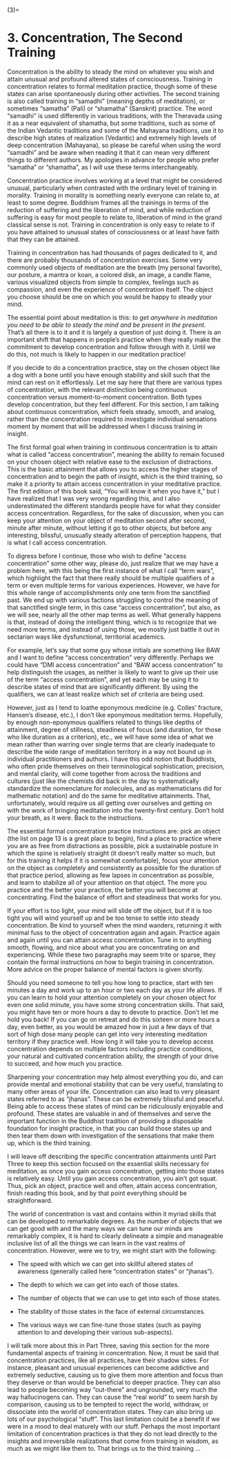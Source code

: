 

(3)=

# 3. Concentration, The Second Training



Concentration is the ability to steady the mind on whatever you wish and attain unusual and profound altered states of consciousness. Training in concentration relates to formal meditation practice, though some of these states can arise spontaneously during other activities. The second training is also called training in “samadhi” (meaning depths of meditation), or sometimes “samatha” (Pali) or “shamatha” (Sanskrit) practice. The word “samadhi” is used differently in various traditions, with the Theravada using it as a near equivalent of shamatha, but some traditions, such as some of the Indian Vedantic traditions and some of the Mahayana traditions, use it to describe high states of realization (Vedantic) and extremely high levels of deep concentration (Mahayana), so please be careful when using the word “samadhi” and be aware when reading it that it can mean very different things to different authors. My apologies in advance for people who prefer “samatha” or “shamatha”, as I will use these terms interchangeably.

Concentration practice involves working at a level that might be considered unusual, particularly when contrasted with the ordinary level of training in morality. Training in morality is something nearly everyone can relate to, at least to some degree. Buddhism frames all the trainings in terms of the reduction of suffering and the liberation of mind, and while reduction of suffering is easy for most people to relate to, liberation of mind in the grand classical sense is not. Training in concentration is only easy to relate to if you have attained to unusual states of consciousness or at least have faith that they can be attained.

Training in concentration has had thousands of pages dedicated to it, and there are probably thousands of concentration exercises. Some very commonly used objects of meditation are the breath (my personal favorite), our posture, a mantra or koan, a colored disk, an image, a candle flame, various visualized objects from simple to complex, feelings such as compassion, and even the experience of concentration itself. The object you choose should be one on which you would be happy to steady your mind.

The essential point about meditation is this: *to get anywhere in meditation you need to be able to steady the mind and be present in the present*. That’s all there is to it and it is largely a question of just doing it. There is an important shift that happens in people’s practice when they really make the commitment to develop concentration and follow through with it. Until we do this, not much is likely to happen in our meditation practice!

If you decide to do a concentration practice, stay on the chosen object like a dog with a bone until you have enough stability and skill such that the mind can rest on it effortlessly. Let me say here that there are various types of concentration, with the relevant distinction being continuous concentration versus moment-to-moment concentration. Both types develop concentration, but they feel different. For this section, I am talking about continuous concentration, which feels steady, smooth, and analog, rather than the concentration required to investigate individual sensations moment by moment that will be addressed when I discuss training in insight.

The first formal goal when training in continuous concentration is to attain what is called “access concentration”, meaning the ability to remain focused on your chosen object with relative ease to the exclusion of distractions. This is the basic attainment that allows you to access the higher stages of concentration and to begin the path of insight, which is the third training, so make it a priority to attain access concentration in your meditative practice. The first edition of this book said, “You will know it when you have it,” but I have realized that I was very wrong regarding this, and I also underestimated the different standards people have for what they consider access concentration. Regardless, for the sake of discussion, when you can keep your attention on your object of meditation second after second, minute after minute, without letting it go to other objects, but before any interesting, blissful, unusually steady alteration of perception happens, that is what I call access concentration.

To digress before I continue, those who wish to define “access concentration” some other way, please do, just realize that we may have a problem here, with this being the first instance of what I call “term wars”, which highlight the fact that there really should be multiple qualifiers of a term or even multiple terms for various experiences. However, we have for this whole range of accomplishments only one term from the sanctified past. We end up with various factions struggling to control the meaning of that sanctified single term, in this case “access concentration”, but also, as we will see, nearly all the other map terms as well. What generally happens is that, instead of doing the intelligent thing, which is to recognize that we need more terms, and instead of using those, we mostly just battle it out in sectarian ways like dysfunctional, territorial academics.

For example, let’s say that some guy whose initials are something like BAW and I want to define “access concentration” very differently. Perhaps we could have “DMI access concentration” and “BAW access concentration” to help distinguish the usages, as neither is likely to want to give up their use of the term “access concentration”, and yet each may be using it to describe states of mind that are significantly different. By using the qualifiers, we can at least realize which set of criteria are being used.

However, just as I tend to loathe eponymous medicine (e.g. Colles’ fracture, Hansen’s disease, etc.), I don’t like eponymous meditation terms. Hopefully, by enough non-eponymous qualifiers related to things like depths of attainment, degree of stillness, steadiness of focus (and duration, for those who like duration as a criterion), etc., we will have some idea of what we mean rather than warring over single terms that are clearly inadequate to describe the wide range of meditation territory in a way not bound up in individual practitioners and authors. I have this odd notion that Buddhists, who often pride themselves on their terminological sophistication, precision, and mental clarity, will come together from across the traditions and cultures (just like the chemists did back in the day to systematically standardize the nomenclature for molecules, and as mathematicians did for mathematic notation) and do the same for meditative attainments. That, unfortunately, would require us all getting over ourselves and getting on with the work of bringing meditation into the twenty-first century. Don’t hold your breath, as it were. Back to the instructions.

The essential formal concentration practice instructions are: pick an object (the list on page 13 is a great place to begin), find a place to practice where you are as free from distractions as possible, pick a sustainable posture in which the spine is relatively straight (it doesn’t really matter so much, but for this training it helps if it is somewhat comfortable), focus your attention on the object as completely and consistently as possible for the duration of that practice period, allowing as few lapses in concentration as possible, and learn to stabilize all of your attention on that object. The more you practice and the better your practice, the better you will become at concentrating. Find the balance of effort and steadiness that works for you.

If your effort is too light, your mind will slide off the object, but if it is too tight you will wind yourself up and be too tense to settle into steady concentration. Be kind to yourself when the mind wanders, returning it with minimal fuss to the object of concentration again and again. Practice again and again until you can attain access concentration. Tune in to anything smooth, flowing, and nice about what you are concentrating on and experiencing. While these two paragraphs may seem trite or sparse, they contain the formal instructions on how to begin training in concentration. More advice on the proper balance of mental factors is given shortly.

Should you need someone to tell you how long to practice, start with ten minutes a day and work up to an hour or two each day as your life allows. If you can learn to hold your attention completely on your chosen object for even one solid minute, you have some strong concentration skills. That said, you might have ten or more hours a day to devote to practice. Don’t let me hold you back! If you can go on retreat and do this sixteen or more hours a day, even better, as you would be amazed how in just a few days of that sort of high dose many people can get into very interesting meditation territory if they practice well. How long it will take you to develop access concentration depends on multiple factors including practice conditions, your natural and cultivated concentration ability, the strength of your drive to succeed, and how much you practice.

Sharpening your concentration may help almost everything you do, and can provide mental and emotional stability that can be very useful, translating to many other areas of your life. Concentration can also lead to very pleasant states referred to as “jhanas”. These can be extremely blissful and peaceful. Being able to access these states of mind can be ridiculously enjoyable and profound. These states are valuable in and of themselves and serve the important function in the Buddhist tradition of providing a disposable foundation for insight practice, in that you can build those states up and then tear them down with investigation of the sensations that make them up, which is the third training.

I will leave off describing the specific concentration attainments until Part Three to keep this section focused on the essential skills necessary for meditation, as once you gain access concentration, getting into those states is relatively easy. Until you gain access concentration, you ain’t got squat. Thus, pick an object, practice well and often, attain access concentration, finish reading this book, and by that point everything should be straightforward.

The world of concentration is vast and contains within it myriad skills that can be developed to remarkable degrees. As the number of objects that we can get good with and the many ways we can tune our minds are remarkably complex, it is hard to clearly delineate a simple and manageable inclusive list of all the things we can learn in the vast realms of concentration. However, were we to try, we might start with the following:


* The speed with which we can get into skillful altered states of awareness (generally called here “concentration states” or “jhanas”).

* The depth to which we can get into each of those states.

* The number of objects that we can use to get into each of those states.

* The stability of those states in the face of external circumstances.

* The various ways we can fine-tune those states (such as paying attention to and developing their various sub-aspects).



I will talk more about this in Part Three, saving this section for the more fundamental aspects of training in concentration. Now, it must be said that concentration practices, like all practices, have their shadow sides. For instance, pleasant and unusual experiences can become addictive and extremely seductive, causing us to give them more attention and focus than they deserve or than would be beneficial to deeper practice. They can also lead to people becoming way “out-there” and ungrounded, very much the way hallucinogens can. They can cause the “real world” to seem harsh by comparison, causing us to be tempted to reject the world, withdraw, or dissociate into the world of concentration states. They can also bring up lots of our psychological “stuff”. This last limitation could be a benefit if we were in a mood to deal maturely with our stuff. Perhaps the most important limitation of concentration practices is that they do not lead directly to the insights and irreversible realizations that come from training in wisdom, as much as we might like them to. That brings us to the third training …